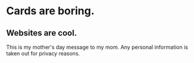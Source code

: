 # Cards are boring.
## Websites are cool.

This is my mother's day message to my mom. Any personal information is taken out for privacy reasons.

